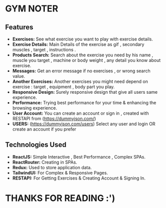 # GYM NOTER


## Features

- **Exercises:** See what exercise you want to play with exercise details.
- **Exercise Details:** Main Details of the exercise as gif , secondary muscles , target , instructions .
- **Products Search:** Search about the exercise you need by his name , muscle you target , machine or body weight , any detail you know about exercise.
- **Messages:** Get an error message if no exercises , or wrong search value.
- **Another Exercises:** Another exercises you might need depend on exercise : target , equipment , body part you play.
- **Responsive Design:** Surely responsive design that give all users same experience.
- **Performance:** Trying best performance for your time & enhancing the browsing experience.
- **User Account:** You can create an account or sign in , created with RESTAPI from (https://dummyjson.com/)
- **USERS:** (https://dummyjson.com/users) Select any user and login OR create an account if you prefer



## Technologies Used

- **ReactJS:** Simple Interactive , Best Performance , Complex SPAs.
- **ReactRouter:** Creating in SPAs.
- **Redux:** Used to store application data.
- **TailwindUI:** For Complex & Responsive Pages.
- **RESTAPI:** For Getting Exercises & Creating Account & Signing In.


# THANKS FOR READING :') 
